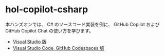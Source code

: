 # hol-copilot-csharp

本ハンズオンでは、 C# のソースコード実装を例に、 GitHub Copilot および GitHub Copilot Chat の使い方を学びます。

- [Visual Studio 版](./docs/vs/README.md)
- [Visual Studio Code, GitHub Codespaces 版](./docs/vscode/README.md)
